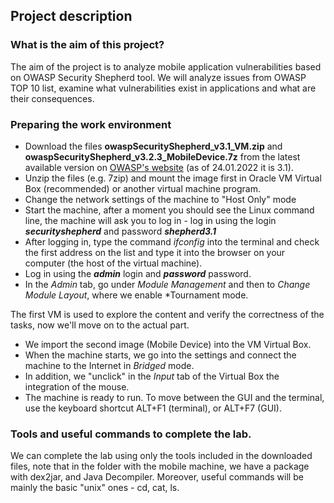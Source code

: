 ## Project description
###  What is the aim of this project?
The aim of the project is to analyze mobile application vulnerabilities based on OWASP Security Shepherd tool. We will analyze issues from OWASP TOP 10 list, examine what vulnerabilities exist in applications and what are their consequences.
###  Preparing the work environment

 - Download the files **owaspSecurityShepherd_v3.1_VM.zip** and **owaspSecurityShepherd_v3.2.3_MobileDevice.7z** from the latest available version on [OWASP's website](https://github.com/OWASP/SecurityShepherd/releases) (as of 24.01.2022 it is 3.1).
 - Unzip the files (e.g. 7zip) and mount the image first in Oracle VM Virtual Box (recommended) or another virtual machine program. 
 - Change the network settings of the machine to "Host Only" mode
 - Start the machine, after a moment you should see the Linux command line, the machine will ask you to log in - log in using the login ***securityshepherd*** and password ***shepherd3.1***
 - After logging in, type the command *ifconfig* into the terminal and check the first address on the list and type it into the browser on your computer (the host of the virtual machine). 
 - Log in using the ***admin*** login and ***password*** password.
 - In the *Admin* tab, go under *Module Management* and then to *Change Module Layout*, where we enable *Tournament mode. 

The first VM is used to explore the content and verify the correctness of the tasks, now we'll move on to the actual part.

 - We import the second image (Mobile Device) into the VM Virtual Box.
 - When the machine starts, we go into the settings and connect the machine to the Internet in *Bridged* mode.
 - In addition, we "unclick" in the *Input* tab of the Virtual Box the integration of the mouse. 
 - The machine is ready to run. To move between the GUI and the terminal, use the keyboard shortcut ALT+F1 (terminal), or ALT+F7 (GUI). 



### Tools and useful commands to complete the lab.
We can complete the lab using only the tools included in the downloaded files, note that in the folder with the mobile machine, we have a package with dex2jar, and Java Decompiler. 
Moreover, useful commands will be mainly the basic "unix" ones - cd, cat, ls.



